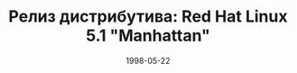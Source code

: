 ---
layout: post
title: "Релиз дистрибутива: Red Hat Linux 5.1 \"Manhattan\""
date: 1998-05-22   
---